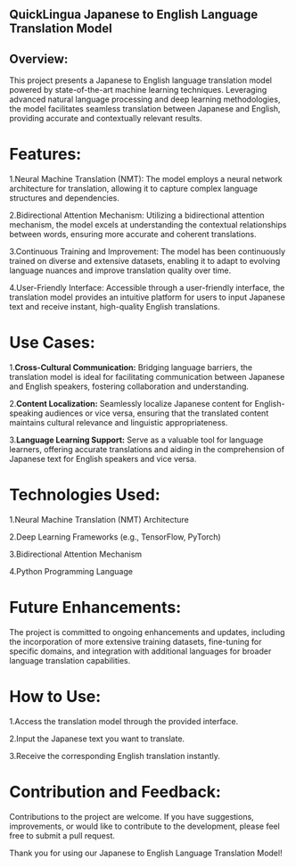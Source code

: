 ## QuickLingua Japanese to English Language Translation Model

## Overview:

This project presents a Japanese to English language translation model powered by state-of-the-art machine learning techniques. Leveraging advanced natural language processing and deep learning methodologies, the model facilitates seamless translation between Japanese and English, providing accurate and contextually relevant results.

# Features:

1.Neural Machine Translation (NMT): The model employs a neural network architecture for translation, allowing it to capture complex language structures and dependencies.

2.Bidirectional Attention Mechanism: Utilizing a bidirectional attention mechanism, the model excels at understanding the contextual relationships between words, ensuring more accurate and coherent translations.

3.Continuous Training and Improvement: The model has been continuously trained on diverse and extensive datasets, enabling it to adapt to evolving language nuances and improve translation quality over time.

4.User-Friendly Interface: Accessible through a user-friendly interface, the translation model provides an intuitive platform for users to input Japanese text and receive instant, high-quality English translations.

# Use Cases:

1.**Cross-Cultural Communication:** Bridging language barriers, the translation model is ideal for facilitating communication between Japanese and English speakers, fostering collaboration and understanding.

2.**Content Localization:** Seamlessly localize Japanese content for English-speaking audiences or vice versa, ensuring that the translated content maintains cultural relevance and linguistic appropriateness.

3.**Language Learning Support:** Serve as a valuable tool for language learners, offering accurate translations and aiding in the comprehension of Japanese text for English speakers and vice versa.

# Technologies Used:

1.Neural Machine Translation (NMT) Architecture

2.Deep Learning Frameworks (e.g., TensorFlow, PyTorch)

3.Bidirectional Attention Mechanism

4.Python Programming Language

# Future Enhancements:

The project is committed to ongoing enhancements and updates, including the incorporation of more extensive training datasets, fine-tuning for specific domains, and integration with additional languages for broader language translation capabilities.

# How to Use:

1.Access the translation model through the provided interface.

2.Input the Japanese text you want to translate.

3.Receive the corresponding English translation instantly.

# Contribution and Feedback:

Contributions to the project are welcome. If you have suggestions, improvements, or would like to contribute to the development, please feel free to submit a pull request.

Thank you for using our Japanese to English Language Translation Model!


